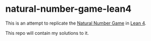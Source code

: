 # natural-number-game-lean4
This is an attempt to replicate the [Natural Number Game](https://www.ma.imperial.ac.uk/~buzzard/xena/natural_number_game/) in [Lean 4](https://github.com/leanprover/lean4).

This repo will contain my solutions to it.
